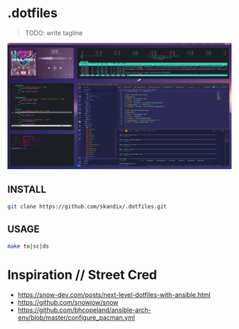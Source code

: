 # .dotfiles
> TODO: write tagline

![](./assets/three.png)

## INSTALL
```bash
git clone https://github.com/skandix/.dotfiles.git
```

## USAGE
```bash
make to|sc|ds
```

# Inspiration // Street Cred
- https://snow-dev.com/posts/next-level-dotfiles-with-ansible.html
- https://github.com/snowiow/snow
- https://github.com/bhcopeland/ansible-arch-env/blob/master/configure_pacman.yml
